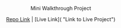<div align="center">
<img src="">

Mini Walkthrough Project

[Repo Link](https://github.com/rebeccatraceyt/LoveSandwiches "Link to Project Repository") |  [Live Link]( "Link to Live Project")
</div>